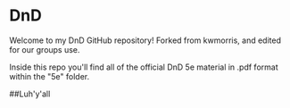 # DnD

Welcome to my DnD GitHub repository! Forked from kwmorris, and edited for our groups use. 

Inside this repo you'll find all of the official DnD 5e material in .pdf format within the "5e" folder. 

##Luh'y'all
